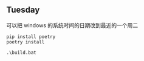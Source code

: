 ## Tuesday

可以把 windows 的系统时间的日期改到最近的一个周二

```shell
pip install poetry
poetry install

.\build.bat
```